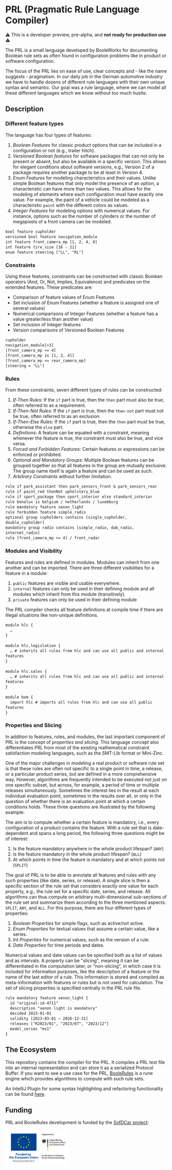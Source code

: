 # PRL (Pragmatic Rule Language Compiler)

⚠ This is a developer preview, pre-alpha, and **not ready for production use** ⚠

The PRL is a small language developed by BooleWorks for documenting Boolean rule sets as often found in configuration
problems like in product or software configuration.

The focus of the PRL lies on ease of use, clear concepts and - like the name suggests - pragmatism.  In our daily job in
the German automotive industry we have to handle dozens of different rule languages with their own unique syntax and
semantic.  Our goal was a rule language, where we can model all these different languages which we know without too much
hustle.

## Description

### Different feature types

The language has four types of features:

1. *Boolean Features* for classic product options that can be included in a configuration or not (e.g., trailer hitch).
2. *Versioned Boolean features* for software packages that can not only be present or absent, but also be available in a
   specific version. This allows for elegant conditions about software versions, e.g., Version 2 of a package requires
   another package to be at least in Version 4.
3. *Enum Features* for modeling characteristics and their values. Unlike simple Boolean features that only model the
   presence of an option, a characteristic can have more than two values. This allows for the modeling of elements where
   each configuration must have exactly one value. For example, the paint of a vehicle could be modeled as a
   characteristic `paint` with the different colors as values.
4. *Integer Features* for modeling options with numerical values. For instance, options such as the number
   of cylinders or the number of megapixels of a front camera can be modeled.

```
bool feature cupholder
versioned bool feature navigation_module
int feature front_camera_mp [1, 2, 4, 8]
int feature tire_size [16 - 21]
enum feature steering ["LL", "RL"]
```


### Constraints

Using these features, constraints can be constructed with classic Boolean operators (And, Or, Not, Implies, Equivalence)
and predicates on the extended features. These predicates are:
- Comparison of feature values of Enum Features
- Set inclusion of Enum Features (whether a feature is assigned one of several values)
- Numerical comparisons of Integer Features (whether a feature has a value greater/less than another value)
- Set inclusion of Integer features
- Version comparisons of Versioned Boolean Features

```
cupholder
navigation_module[>3]
[front_camera_mp <= 4]
[front_camera_mp in [1, 2, 4]]
[front_camera_mp <= rear_camera_mp]
[steering = "LL"]
```


### Rules

 From these constraints, seven different types of rules can be constructed:

1. *If-Then Rules:* If the `if` part is true, then the `then` part must also be true, often referred to as a 
   requirement.
2. *If-Then-Not Rules:* If the `if` part is true, then the `then-not` part must not be true, often referred to as
   an exclusion.
3. *If-Then-Else Rules:* If the `if` part is true, then the `then` part must be true, otherwise the `else` part.
4. *Definitions:* A feature can be equated with a constraint, meaning whenever the feature is true, the constraint
   must also be true, and vice versa.
5. *Forced and Forbidden Features:* Certain features or expressions can be enforced or prohibited.
6. *Optional and Mandatory Groups:* Multiple Boolean features can be grouped together so that all features in the group
   are mutually exclusive. The group name itself is again a feature and can be used as such.
7. *Arbitrary Constraints* without further limitation.

```
rule if park_assistant then park_sensors_front & park_sensors_rear
rule if paint_red thenNot upholstery_blue
rule if sport_package then sport_interior else standard_interior
rule benelux is belgium / netherlands / luxemburg
rule mandatory feature xenon_light
rule forbidden feature simple_radio
optional group cupholders contains [single_cupholder, double_cupholder]
mandatory group radio contains [simple_radio, dab_radio, internet_radio]
rule [front_camera_mp >= 4] / front_radar
```


### Modules and Visibility

Features and rules are defined in modules.  Modules can inherit from one another and can be imported.  There are three
different visibilities for a feature in a module:
1. `public` features are visible and usable everywhere.
2. `internal` features can only be used in their defining module and all modules which inherit from this module
   (transitively).
3. `private` features can only be used in their defining module

The PRL compiler checks all feature definitions at compile time if there are illegal situations like non-unique
definitions.

```
module hlc {
  …
}

module hlc.legislation {
  … # inherits all rules from hlc and can use all public and internal features
}

module hlc.sales {
  … # inherits all rules from hlc and can use all public and internal features
}

module bom {
  import hlc # imports all rules from hlc and can use all public features
}
```


### Properties and Slicing

In addition to features, rules, and modules, the last important component of PRL is the concept of *properties and
slicing*.  This language concept also differentiates PRL from most of the existing mathematical constraint satisfaction
modeling languages, such as the SMT-Lib format or Mini-Zinc.

One of the major challenges in modeling a real product or software rule set is that these rules are often not specific
to a single point in time, a release, or a particular product series, but are defined in a more comprehensive way.
However, algorithms are frequently intended to be executed not just on one specific subset, but across, for example, a
period of time or multiple releases simultaneously. Sometimes the interest lies in the result at each individual
evaluation point, sometimes in the results over all, or only in the question of whether there is an evaluation point at
which a certain conditions holds. These three questions are illustrated by the following example:

The aim is to compute whether a certain feature is mandatory, i.e., every configuration of a product contains the
feature. With a rule set that is date-dependent and spans a long period, the following three questions might be of
interest:

1. Is the feature mandatory anywhere in the whole product lifespan? (`ANY`)
2. Is the feature mandatory in the whole product lifespan? (`ALL`)
3. At which points in time the feature is mandatory and at which points not (`SPLIT`)

The goal of PRL is to be able to annotate all features and rules with any such properties (like date, series, or
release). A single slice is then a specific section of the rule set that considers exactly one value for each property,
e.g., the rule set for a specific date, series, and release. All algorithms can thus compute on arbitrary
multi-dimensional sub-sections of the rule set and summarize them according to the three mentioned aspects: `SPLIT`,
`ANY`, and `ALL`. For this purpose, there are four different types of properties:

1. *Boolean Properties* for simple flags, such as active/not active.
2. *Enum Properties* for textual values that assume a certain value, like a series.
3. *Int Properties* for numerical values, such as the version of a rule.
4. *Date Properties* for time periods and dates.

Numerical values and date values can be specified both as a list of values and as intervals. A property can be "slicing",
meaning it can be differentiated in the computation later, or "non-slicing", in which case it is included for
information purposes, like the description of a feature or the name of the last editor of a rule. This information is
stored and compiled as meta-information with features or rules but is not used for calculation. The set of slicing
properties is specified centrally in the PRL rule file.

```
rule mandatory feature xenon_light {
  id "original-id-4711"
  description "xenon light is mandatory"
  decided 2023-01-01
  validity [2023-03-01 – 2026-12-31]
  releases ["R2023/01", "2023/07", "2023/12"]
  model_series "ms1"
}
```

## The Ecosystem

This repository contains the compiler for the PRL. It compiles a PRL test file into an internal representation and can
store it as a serialized Protocol Buffer.  If you want to see a use case for the PRL,
[BooleRules](https://github.com/booleworks/boolerules) is a rune engine which provides algorithms to compute with
such rule sets.

An IntelliJ Plugin for some syntax highlighting and refactoring functionality can be found 
[here](https://github.com/booleworks/prl-intellij-plugin).

## Funding

PRL and BooleRules development is funded by the [SofDCar project](https://sofdcar.de/):

<a href="https://www.logicng.org"><img src="https://github.com/booleworks/logicng-rs/blob/main/doc/logos/bmwk.png?raw=true" alt="logo" width="200"></a>

